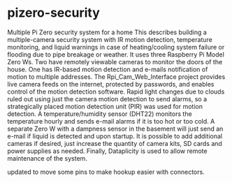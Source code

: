 # pizero-security
Multiple Pi Zero security system for a home
This describes building a multiple-camera security system with IR motion detection, temperature monitoring, and liquid warnings in case of heating/cooling system failure or flooding due to pipe breakage or weather. It uses three Raspberry Pi Model Zero Ws. Two have remotely viewable cameras to monitor the doors of the house. One has IR-based motion detection and e-mails notification of motion to multiple addresses. The Rpi_Cam_Web_Interface project provides live camera feeds on the internet, protected by passwords, and enables control of the motion detection software. Rapid light changes due to clouds ruled out using just the camera motion detection to send alarms, so a strategically placed motion detection unit (PIR) was used for motion detection. A temperature/humidity sensor (DHT22) monitors the temperature hourly and sends e-mail alarms if it is too hot or too cold. A separate Zero W with a dampness sensor in the basement will just send an e-mail if liquid is detected and upon startup. It is possible to add additional cameras if desired, just increase the quantity of camera kits, SD cards and power supplies as needed. Finally, Dataplicity is used to allow remote maintenance of the system.

updated to move some pins to make hookup easier with connectors.
